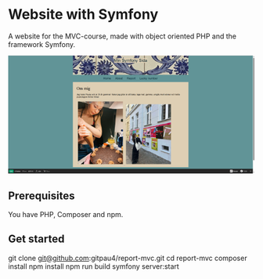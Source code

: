 # Website with Symfony

A website for the MVC-course, made with object oriented PHP and the framework Symfony.

![Screenshot of the website](public/img/readme_screenshot.png)

## Prerequisites
You have PHP, Composer and npm.

## Get started
git clone git@github.com:gitpau4/report-mvc.git
cd report-mvc
composer install
npm install
npm run build
symfony server:start